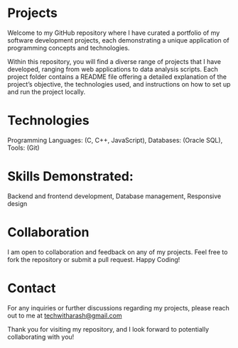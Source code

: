 # Projects

Welcome to my GitHub repository where I have curated a portfolio of my software development projects, each demonstrating a unique application of programming concepts and technologies.

Within this repository, you will find a diverse range of projects that I have developed, ranging from web applications to data analysis scripts. Each project folder contains a README file offering a detailed explanation of the project’s objective, the technologies used, and instructions on how to set up and run the project locally.

# Technologies
Programming Languages: (C, C++, JavaScript), 
Databases: (Oracle SQL), 
Tools: (Git)

# Skills Demonstrated: 
Backend and frontend development, 
Database management, 
Responsive design

# Collaboration
I am open to collaboration and feedback on any of my projects. Feel free to fork the repository or submit a pull request. Happy Coding!

# Contact
For any inquiries or further discussions regarding my projects, please reach out to me at techwitharash@gmail.com

Thank you for visiting my repository, and I look forward to potentially collaborating with you!

